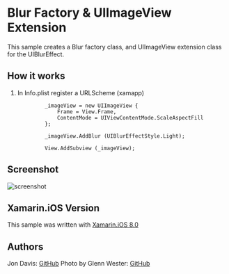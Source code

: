 Blur Factory & UIImageView Extension
=====
This sample creates a Blur factory class, and UIImageView extension class for the UIBlurEffect.

## How it works

1. In Info.plist register a URLScheme (xamapp)
```
			_imageView = new UIImageView {
				Frame = View.Frame,
				ContentMode = UIViewContentMode.ScaleAspectFill
			};

			_imageView.AddBlur (UIBlurEffectStyle.Light);

			View.AddSubview (_imageView);
```
## Screenshot
![screenshot](https://github.com/xamarin/customer-success/blob/master/samples/Xamarin.iOS/Blur.iOS/Screenshot/1.png "Screenshot")

Xamarin.iOS Version
---------------------
This sample was written with [Xamarin.iOS 8.0](http://xamarin.com/platform)

Authors
-------
Jon Davis: [GitHub](https://github.com/jon-davis-xamarin)
Photo by Glenn Wester: [GitHub](https://github.com/glennwester)